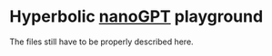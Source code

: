 # Hyperbolic [nanoGPT](https://github.com/karpathy/nanoGPT) playground 

The files still have to be properly described here.
